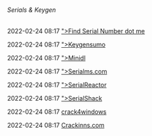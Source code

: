 ######  Serials & Keygen

2022-02-24 08:17 [&quot;&gt;Find Serial Number dot me](https://www.findserialnumber.net/)

2022-02-24 08:17 [&quot;&gt;Keygensumo](https://keygensumo.com/)

2022-02-24 08:17 [&quot;&gt;Minidl](https://minidl.org/)

2022-02-24 08:17 [&quot;&gt;Serialms.com](https://serialms.com/)

2022-02-24 08:17 [&quot;&gt;SerialReactor](https://serialreactor.com/)

2022-02-24 08:17 [&quot;&gt;SerialShack](https://www.serialshack.com/)

2022-02-24 08:17 [crack4windows](https://crack4windows.com/)

2022-02-24 08:17 [Crackinns.com](https://crackinns.com/)



